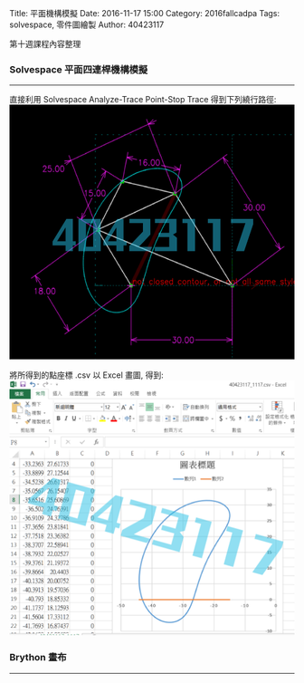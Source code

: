 Title: 平面機構模擬
Date: 2016-11-17 15:00
Category: 2016fallcadpa
Tags: solvespace, 零件圖繪製
Author: 40423117

第十週課程內容整理

<!-- PELICAN_END_SUMMARY -->

### Solvespace 平面四連桿機構模擬
<hr/>
直接利用 Solvespace Analyze-Trace Point-Stop Trace 得到下列繞行路徑:

<img src="./../data/1117_fourbar.PNG" height="450px">

將所得到的點座標 .csv 以 Excel 畫圖, 得到:
<img src="./../data/fourbar_csv_excel.PNG" height="450px">

### Brython 畫布
<hr/>

<!-- 導入 Brython 標準程式庫 -->

<script type="text/javascript" 
    src="https://cdn.rawgit.com/brython-dev/brython/master/www/src/brython_dist.js">
</script>

<!-- 啟動 Brython -->

<script>
window.onload=function(){
brython(1);
}
</script>

<!-- 以下實際利用  Brython 畫兩條直線 -->

<canvas id="fourbar" width="600" height="200"></canvas>

<script type="text/python3">
from browser import document as doc
import math
# 準備繪圖畫布
canvas = doc["fourbar"]
ctx = canvas.getContext("2d")

# 以下可以利用 ctx 物件進行畫圖
# 先畫一條直線
ctx.beginPath()
# 設定線的寬度為 1 個單位
ctx.lineWidth = 1
# 將畫筆移動到 (100, 100) 座標點
ctx.moveTo(100, 100)
# 然後畫直線到 (150, 200) 座標點
ctx.lineTo(150, 200)
# 畫右上左下的斜線
ctx.moveTo(150, 100)
ctx.lineTo(100, 200)
# 設定顏色為藍色, 也可以使用 "rgb(0, 0, 255)" 字串設定顏色值
ctx.strokeStyle = "blue"
# 實際執行畫線
ctx.stroke()
ctx.closePath()
</script>
